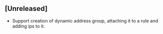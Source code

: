 ## [Unreleased]
  - Support creation of dynamic address group, attaching it to a rule and adding ips to it.
